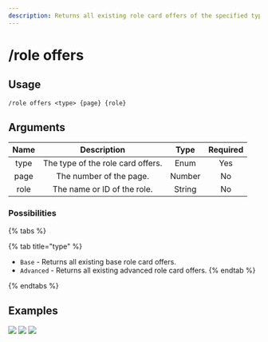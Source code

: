 ```yaml
---
description: Returns all existing role card offers of the specified type.
---
```


# /role offers

## Usage

```
/role offers <type> {page} {role}
```

## Arguments

| Name | Description                       | Type   | Required |
| :--: | :-------------------------------: | :----: | :------: |
| type | The type of the role card offers. | Enum   | Yes      |
| page | The number of the page.           | Number | No       |
| role | The name or ID of the role.       | String | No       |

### Possibilities

{% tabs %}

{% tab title="type" %}
- `Base` - Returns all existing base role card offers.
- `Advanced` - Returns all existing advanced role card offers.
{% endtab %}

{% endtabs %}

## Examples

![](https://github.com/xNickyDev/Forkman/assets/111157596/50aa49ff-e270-4013-903a-18f8a09374be)
![](https://github.com/xNickyDev/Forkman/assets/111157596/c66b806c-7b05-445f-9f5e-3b7a2f11cf7f)
![](https://github.com/xNickyDev/Forkman/assets/111157596/20909141-7c50-40f2-a38c-eec73d9e01bc)
